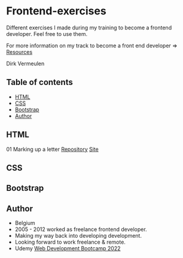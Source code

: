 # Frontend-exercises

Different exercises I made during my training to become a frontend developer. Feel free to use them.

For more information on my track to become a front end developer => [Resources](Resources.md)

Dirk Vermeulen

## Table of contents

- [HTML](#HTML)
- [CSS](#CSS)
- [Bootstrap](#Bootstrap)
- [Author](#author)


## HTML
01 Marking up a letter 
[Repository](https://github.com/dirkVerm/frontend-exercises/tree/main/01%20HTML/01%20Letter%20markup)
[Site](https://dirkverm.github.io/frontend-exercises/01%20HTML/01%20Letter%20markup/)

## CSS

## Bootstrap


## Author
- Belgium
- 2005 - 2012 worked as freelance frontend developer. 
- Making my way back into developing development.
- Looking forward to work freelance & remote.
- Udemy [Web Development Bootcamp 2022](https://www.udemy.com/course/the-web-developer-bootcamp/)

